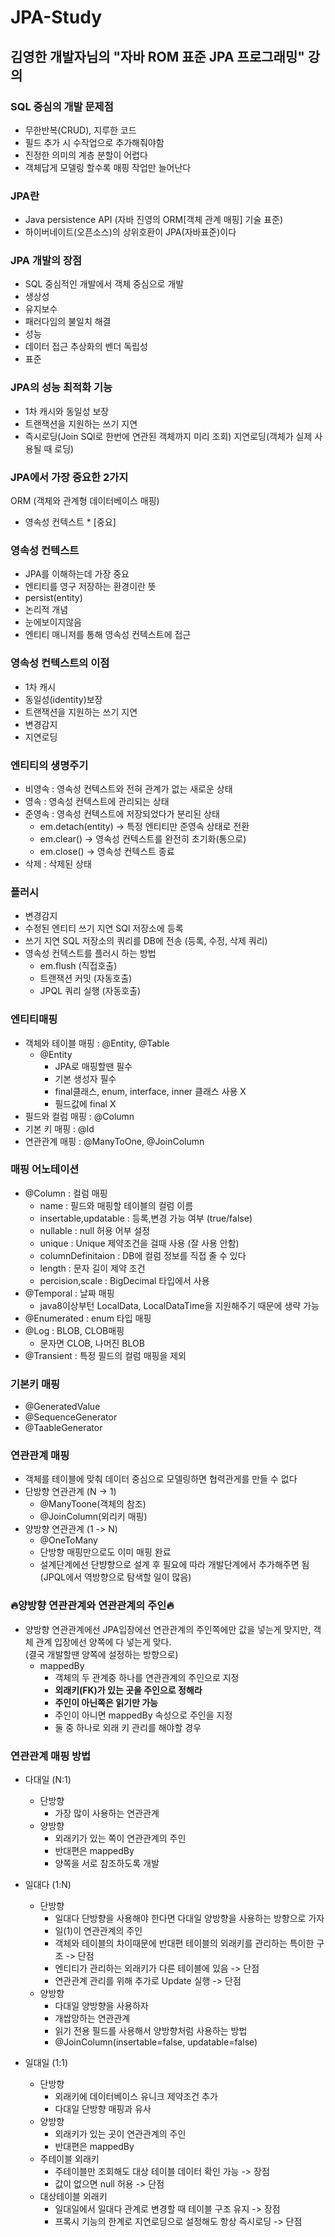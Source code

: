 # JPA-Study
## 김영한 개발자님의 "자바 ROM 표준 JPA 프로그래밍" 강의

### SQL 중심의 개발 문제점
- 무한반복(CRUD), 지루한 코드
- 필드 추가 시 수작업으로 추가해줘야함
- 진정한 의미의 계층 분할이 어렵다
- 객체답게 모델링 할수록 매핑 작업만 늘어난다

### JPA란
- Java persistence API (자바 진영의 ORM[객체 관계 매핑] 기술 표준)
- 하이버네이트(오픈소스)의 상위호환이 JPA(자바표준)이다

### JPA 개발의 장점
- SQL 중심적인 개발에서 객체 중심으로 개발
- 생상성
- 유지보수
- 패러다임의 불일치 해결
- 성능
- 데이터 접근 추상화의 벤더 독립성
- 표준

### JPA의 성능 최적화 기능
- 1차 캐시와 동일성 보장
- 트랜잭션을 지원하는 쓰기 지연
- 즉시로딩(Join SQl로 한번에 연관된 객체까지 미리 조회) 지연로딩(객체가 실제 사용될 때 로딩)
  
### JPA에서 가장 중요한 2가지
ORM (객체와 관계형 데이터베이스 매핑)
* 영속성 컨텍스트 * [중요]


### 영속성 컨텍스트
- JPA를 이해하는데 가장 중요
- 엔티티를 영구 저장하는 환경이란 뜻
- persist(entity)
- 논리적 개념
- 눈에보이지않음
- 엔티티 매니저를 통해 영속성 컨텍스트에 접근

### 영속성 컨텍스트의 이점
- 1차 캐시
- 동일성(identity)보장
- 트랜잭션을 지원하는 쓰기 지연
- 변경감지
- 지연로딩

### 엔티티의 생명주기
- 비영속 : 영속성 컨텍스트와 전혀 관계가 없는 새로운 상태
- 영속 : 영속성 컨텍스트에 관리되는 상태
- 준영속 : 영속성 컨텍스트에 저장되었다가 분리된 상태
  - em.detach(entity) -> 특정 엔티티만 준영속 상태로 전환
  - em.clear() -> 영속성 컨텍스트를 완전히 초기화(통으로)
  - em.close() -> 영속성 컨텍스트 종료
- 삭제 : 삭제된 상태

### 플러시
- 변경감지
- 수정된 엔티티 쓰기 지연 SQl 저장소에 등록
- 쓰기 지연 SQL 저장소의 쿼리를 DB에 전송 (등록, 수정, 삭제 쿼리)
- 영속성 컨텍스트를 플러시 하는 방법
  - em.flush (직접호출)
  - 트랜잭션 커밋 (자동호출)
  - JPQL 쿼리 실행 (자동호출)

### 엔티티매핑
- 객체와 테이블 매핑 : @Entity, @Table
  - @Entity
    - JPA로 매핑할땐 필수
    - 기본 생성자 필수
    - final클래스, enum, interface, inner 클래스 사용 X
    - 필드값에 final X
- 필드와 컬럼 매핑 : @Column
- 기본 키 매핑 : @Id
- 연관관계 매핑 : @ManyToOne, @JoinColumn

### 매핑 어노테이션
- @Column : 컬럼 매핑
  - name : 필드와 매핑할 테이블의 컬럼 이름
  - insertable,updatable : 등록,변경 가능 여부 (true/false)
  - nullable : null 허용 어부 설정
  - unique : Unique 제약조건을 걸때 사용 (잘 사용 안함)
  - columnDefinitaion : DB에 컬럼 정보를 직접 줄 수 있다
  - length : 문자 길이 제약 조건
  - percision,scale : BigDecimal 타입에서 사용
- @Temporal : 날짜 매핑
  - java8이상부턴 LocalData, LocalDataTime을 지원해주기 때문에 생략 가능
- @Enumerated : enum 타입 매핑
- @Log : BLOB, CLOB매핑
  - 문자면 CLOB, 나머진 BLOB
- @Transient : 특정 필드의 컬럼 매핑을 제외

### 기본키 매핑
- @GeneratedValue
- @SequenceGenerator
- @TaableGenerator

### 연관관계 매핑
- 객체를 테이블에 맞춰 데이터 중심으로 모델링하면 협력관게를 만들 수 없다
- 단방향 연관관계 (N -> 1)
  - @ManyToone(객체의 참조)
  - @JoinColumn(외리키 매핑)
- 양방향 연관관계 (1 -> N)
  - @OneToMany
  - 단방향 매핑만으로도 이미 매핑 완료
  - 설계단계에선 단뱡향으로 설계 후 필요에 따라 개발단계에서 추가해주면 됨 (JPQL에서 역방향으로 탐색할 일이 많음)

### 🔥양방향 연관관계와 연관관계의 주인🔥
- 양방향 연관관계에선 JPA입장에선 연관관계의 주인쪽에만 값을 넣는게 맞지만, 객체 관계 입장에선 양쪽에 다 넣는게 맞다.  
(결국 개발할땐 양쪽에 설정하는 방향으로)
  - mappedBy
    - 객체의 두 관계중 하나를 연관관계의 주인으로 지정
    - **외래키(FK)가 있는 곳을 주인으로 정해라**    
    - **주인이 아닌쪽은 읽기만 가능**
    - 주인이 아니면 mappedBy 속성으로 주인을 지정
    - 둘 중 하나로 외래 키 관리를 해야할 경우

### 연관관계 매핑 방법
- 다대일 (N:1)
  - 단방향
    - 가장 많이 사용하는 연관관계
  - 양방향
    - 외래키가 있는 쪽이 연관관계의 주인
    - 반대편은 mappedBy
    - 양쪽을 서로 참조하도록 개발

- 일대다 (1:N)
  - 단방향
    - 일대다 단방향을 사용해야 한다면 다대일 양방향을 사용하는 방향으로 가자
    - 일(1)이 연관관계의 주인
    - 객체와 테이블의 차이때문에 반대편 테이블의 외래키를 관리하는 특이한 구조 -> 단점
    - 엔티티가 관리하는 외래키가 다른 테이블에 있음 -> 단점
    - 연관관계 관리를 위해 추가로 Update 실행 -> 단점
  - 양방향
    - 다대일 양방향을 사용하자
    - 개쌉망하는 연관관계
    - 읽기 전용 필드를 사용해서 양방향처럼 사용하는 방법
    - @JoinColumn(insertable=false, updatable=false)

- 일대일 (1:1)
  - 단방향
    - 외래키에 데이터베이스 유니크 제약조건 추가
    - 다대일 단방향 매핑과 유사
  - 양방향
    - 외래키가 있는 곳이 연관관계의 주인
    - 반대편은 mappedBy
  - 주테이블 외래키
    - 주테이블만 조회해도 대상 테이블 데이터 확인 가능 -> 장점
    - 값이 없으면 null 허용 -> 단점
  - 대상테이블 외래키
    - 일대일에서 일대다 관계로 변경할 때 테이블 구조 유지 -> 장점
    - 프록시 기능의 한계로 지연로딩으로 설정해도 항상 즉시로딩 -> 단점



    
